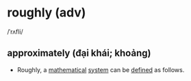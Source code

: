 # roughly (adv)

/ˈrʌfli/

## approximately (đại khái; khoảng)

- Roughly, a [mathematical](../m/mathematical-adj.md#connected-with-or-involving-mathematics) [system](../s/system-n.md#an-organized-set-of-ideas-or-theories-or-a-particular-way-of-doing-something-hệ-thống) can be [defined](../d/define-v.md#to-say-or-explain-what-the-meaning-of-a-word-or-phrase-is) as follows.